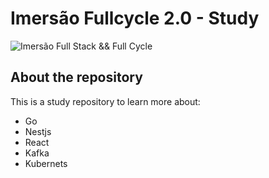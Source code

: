 # Imersão Fullcycle 2.0 - Study

![Imersão Full Stack && Full Cycle](https://events-fullcycle.s3.amazonaws.com/events-fullcycle/static/site/img/grupo_4417.png)

## About the repository

This is a study repository to learn more about:

- Go
- Nestjs
- React
- Kafka
- Kubernets
